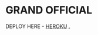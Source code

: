 # GRAND OFFICIAL

DEPLOY HERE - [HEROKU](https://dashboard.heroku.com/new?button-url=https%3A%2F%2Fgithub.com%2Flegendx22%2FGRANDROBOT&template=https://github.com/CYBERDUDE3/GRANDROBOT)
[.](https://heroku.com/deploy)
